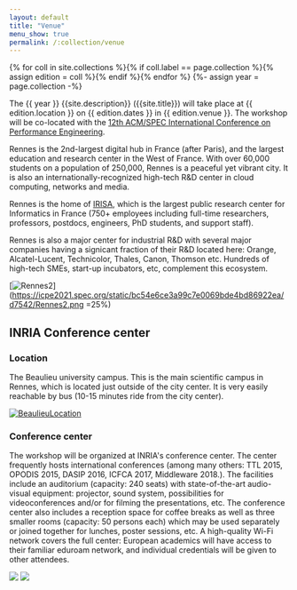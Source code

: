 ```yaml
---
layout: default
title: "Venue"
menu_show: true
permalink: /:collection/venue
---
```


{% for coll in site.collections %}{% if coll.label == page.collection %}{% assign edition = coll %}{% endif %}{% endfor %}
{%- assign year = page.collection -%}

The {{ year }} {{site.description}} ({{site.title}}) will take place at {{ edition.location }} on {{ edition.dates }} in {{ edition.venue }}. The workshop will be co-located with the [12th ACM/SPEC International Conference on Performance Engineering](https://icpe2021.spec.org/).

Rennes is the 2nd-largest digital hub in France (after Paris), and the largest education and research center in the West of France. With over 60,000 students on a population of 250,000, Rennes is a peaceful yet vibrant city. It is also an internationally-recognized high-tech R&D center in cloud computing, networks and media.

Rennes is the home of [IRISA](https://www.irisa.fr/en), which is the largest public research center for Informatics in France (750+ employees including full-time researchers, professors, postdocs, engineers, PhD students, and support staff).

Rennes is also a major center for industrial R&D with several major companies having a signicant fraction of their R&D located here: Orange, Alcatel-Lucent, Technicolor, Thales, Canon, Thomson etc. Hundreds of high-tech SMEs, start-up incubators, etc, complement this ecosystem.

<!--
[![Rennes1](https://icpe2021.spec.org/static/11ab6810779dd9a5be616075b32c4804/37523/Rennes1.png)](https://icpe2021.spec.org/static/11ab6810779dd9a5be616075b32c4804/37523/Rennes1.png =25%)
-->

[![Rennes2](https://icpe2021.spec.org/static/bc54e6ce3a99c7e0069bde4bd86922ea/d7542/Rennes2.png)](https://icpe2021.spec.org/static/bc54e6ce3a99c7e0069bde4bd86922ea/d7542/Rennes2.png =25%)

## INRIA Conference center

### Location 

The Beaulieu university campus. This is the main scientific campus in Rennes, which is located just outside of the city center. It is very easily reachable by bus (10-15 minutes ride from the city center).

[![BeaulieuLocation](https://icpe2021.spec.org/static/82d129a6e9496df2630a3aa2d4b85a95/30d00/InriaRennesLocation.png)](https://icpe2021.spec.org/static/82d129a6e9496df2630a3aa2d4b85a95/30d00/InriaRennesLocation.png)

### Conference center

The workshop will be organized at INRIA's conference center. The center frequently hosts international conferences (among many others: TTL 2015, OPODIS 2015, DASIP 2016, ICFCA 2017, Middleware 2018.). The facilities include an auditorium (capacity: 240 seats) with state-of-the-art audio-visual equipment: projector, sound system, possibilities for videoconferences and/or for filming the presentations, etc. The conference center also includes a reception space for coffee breaks as well as three smaller rooms (capacity: 50 persons each) which may be used separately or joined together for lunches, poster sessions, etc. A high-quality Wi-Fi network covers the full center: European academics will have access to their familiar eduroam network, and individual credentials will be given to other attendees.


<div class="row">
		<img src="https://icpe2021.spec.org/static/3e7c99ddb1dee2c29ec0544ac4049b63/8f50f/INRIARennes.png" />
		<img src="https://icpe2021.spec.org/static/eb7f3cbdc1f8c05b20b3d5c71f20754c/2b727/InriaAmphiteater.png" />
</div>